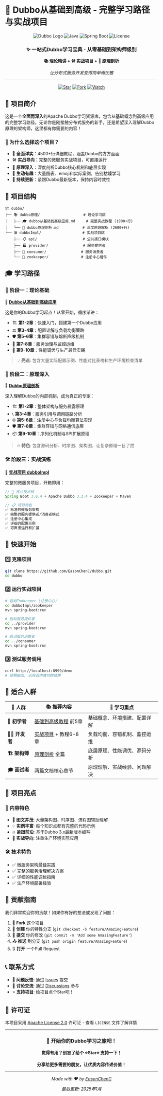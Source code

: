 # 🚀 Dubbo从基础到高级 - 完整学习路径与实战项目

<div align="center">

![Dubbo Logo](https://img.shields.io/badge/Apache-Dubbo-blue?style=for-the-badge&logo=apache)
![Java](https://img.shields.io/badge/Java-17+-orange?style=for-the-badge&logo=java)
![Spring Boot](https://img.shields.io/badge/Spring%20Boot-3.0.4-brightgreen?style=for-the-badge&logo=spring)
![License](https://img.shields.io/badge/License-Apache%202.0-yellow?style=for-the-badge)

### ✨ 一站式Dubbo学习宝典 - 从零基础到架构师级别

**📚 理论精讲 + 🛠️ 实战项目 + 🔬 原理剖析**

*让分布式服务开发变得简单而优雅*

---

[![Star](https://img.shields.io/github/stars/EasonChenC/dubbo?style=social)](https://github.com/EasonChenC/dubbo/stargazers)
[![Fork](https://img.shields.io/github/forks/EasonChenC/dubbo?style=social)](https://github.com/EasonChenC/dubbo/network/members)
[![Watch](https://img.shields.io/github/watchers/EasonChenC/dubbo?style=social)](https://github.com/EasonChenC/dubbo/watchers)

</div>

## 🎯 项目简介

这是一个**全面而深入**的Apache Dubbo学习资源库，包含从基础概念到高级应用的完整学习路径。无论你是刚接触分布式服务的新手，还是希望深入理解Dubbo原理的架构师，这里都有你需要的内容！

### 🌟 为什么选择这个项目？

- 📖 **全面详实**：4500+行详细教程，涵盖Dubbo的方方面面
- 🛠️ **实战导向**：完整的微服务实战项目，可直接运行
- 🔬 **原理深入**：深度剖析Dubbo核心机制和底层实现
- 🎨 **生动有趣**：大量图表、emoji和实际案例，告别枯燥学习
- 🚀 **持续更新**：紧跟Dubbo最新版本，保持内容时效性

## 📂 项目结构

```
📦 dubbo/
├── 📚 dubbo原理/                    # 理论学习区
│   ├── 🎓 dubbo从基础到高级应用.md     # 完整实战教程 (1900+行)
│   └── 🔬 dubbo原理剖析.md           # 深度原理解析 (2600+行) 
└── 🛠️ dubboImpl/                   # 实战项目区
    ├── 📋 api/                     # 公共接口模块
    ├── 🏭 provider/                # 服务提供者
    ├── 🛒 consumer/                # 服务消费者
    └── 🌳 zookeeper/               # 注册中心组件
```

## 🎓 学习路径

### 📖 阶段一：理论基础
**🔗 [Dubbo从基础到高级应用](./dubbo原理/dubbo从基础到高级应用.md)**

这是你的Dubbo学习起点！从零开始，循序渐进：

- 🏗️ **第1-2章**：快速入门，搭建第一个Dubbo应用
- ⚖️ **第3-4章**：配置详解与负载均衡策略
- 🛡️ **第5-6章**：集群容错与熔断降级机制  
- 🎯 **第7-8章**：服务治理与监控运维
- 🚀 **第9-10章**：性能调优与生产最佳实践

> 💡 **亮点**: 包含大量实际配置示例、性能对比表格和生产环境检查清单

### 🔬 阶段二：原理深入
**🔗 [Dubbo原理剖析](./dubbo原理/dubbo原理剖析.md)**

深入理解Dubbo的内部机制，成为真正的专家：

- 🏗️ **第1-2章**：整体架构与服务暴露原理
- 📞 **第3-4章**：服务引用与调用链路分析
- 🌐 **第5-6章**：注册中心与负载均衡算法实现
- 🛡️ **第7-8章**：集群容错与网络通信底层
- 📦 **第9-10章**：序列化机制与SPI扩展原理

> 🔥 **特色**: 包含源码分析、时序图、架构图，让复杂原理一目了然

### 🛠️ 阶段三：实战演练
**🔗 [实战项目 dubboImpl](./dubboImpl/)**

完整的微服务项目，开箱即用：

```java
// 🎯 核心技术栈
Spring Boot 3.0.4 + Apache Dubbo 3.3.4 + Zookeeper + Maven

// 📋 项目特色
✅ 标准的微服务架构
✅ 完整的服务提供者/消费者模式
✅ 注册中心集成
✅ 详细的配置示例
✅ 可直接运行和扩展
```

## 🚀 快速开始

### 1️⃣ 克隆项目
```bash
git clone https://github.com/EasonChenC/dubbo.git
cd dubbo
```

### 2️⃣ 运行实战项目
```bash
# 启动Zookeeper (注册中心)
cd dubboImpl/zookeeper
mvn spring-boot:run

# 启动服务提供者
cd ../provider  
mvn spring-boot:run

# 启动服务消费者
cd ../consumer
mvn spring-boot:run
```

### 3️⃣ 测试服务调用
```bash
curl http://localhost:8999/demo
# 预期输出: 远程调用成功的结果
```

## 🎯 适合人群

| 👤 人群 | 📚 推荐内容 | 🎯 学习重点 |
|---------|-------------|-------------|
| **🔰 初学者** | [基础到高级教程](./dubbo原理/dubbo从基础到高级应用.md) 前5章 | 基础概念、环境搭建、配置详解 |
| **👨‍💻 开发者** | [实战项目](./dubboImpl/) + 教程6-8章 | 负载均衡、容错机制、监控运维 |
| **🏗️ 架构师** | [原理剖析](./dubbo原理/dubbo原理剖析.md) 全篇 | 底层原理、性能调优、源码分析 |
| **🎓 面试者** | 两篇文档核心章节 | 原理理解、实战经验、问题解决 |

## 🌟 项目亮点

### 📖 内容特色
- 🎨 **图文并茂**: 大量架构图、时序图、流程图辅助理解
- 💡 **实例丰富**: 每个知识点都有完整的代码示例
- 🔥 **紧跟前沿**: 基于Dubbo 3.x最新版本编写
- 🎯 **实战导向**: 注重生产环境实际应用

### 🛠️ 技术特色  
- ✅ 微服务架构最佳实践
- ✅ 完整的服务治理解决方案
- ✅ 详细的性能调优指南
- ✅ 生产环境部署经验

## 🤝 贡献指南

我们非常欢迎你的贡献！如果你有好的想法或发现了问题：

1. 🍴 **Fork** 这个项目
2. 🌿 **创建** 你的特性分支 (`git checkout -b feature/AmazingFeature`)
3. 💾 **提交** 你的修改 (`git commit -m 'Add some AmazingFeature'`)
4. 📤 **推送** 到分支 (`git push origin feature/AmazingFeature`)
5. 🔃 **打开** 一个Pull Request

## 📞 联系方式

- 📧 **问题反馈**: 通过 [Issues](https://github.com/EasonChenC/dubbo/issues) 提交
- 💬 **讨论交流**: 通过 [Discussions](https://github.com/EasonChenC/dubbo/discussions) 参与
- ⭐ **支持项目**: 给项目点个Star吧！

## 📄 许可证

本项目采用 [Apache License 2.0](LICENSE) 许可证 - 查看 `LICENSE` 文件了解详情

---

<div align="center">

### 🎉 开始你的Dubbo学习之旅吧！

**觉得有用？别忘了给个 ⭐Star⭐ 支持一下！**

**分享给更多需要的朋友，让优质内容传递价值！**

---

*Made with ❤️ by [EasonChenC](https://github.com/EasonChenC)*

*最后更新: 2025年1月*

</div>
